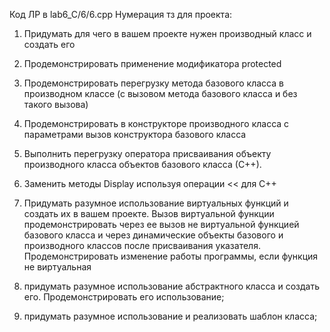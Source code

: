 Код ЛР в lab6_C/6/6.cpp
Нумерация тз для проекта:
1) Придумать для чего в вашем проекте нужен производный класс и создать его 

2) Продемонстрировать применение модификатора protected

3) Продемонстрировать перегрузку метода базового класса в производном классе (с вызовом метода базового класса и без такого вызова)

4) Продемонстрировать в конструкторе производного класса с параметрами вызов конструктора базового класса

5) Выполнить перегрузку оператора присваивания объекту производного класса объектов базового класса (С++).

6) Заменить методы Display используя операции << для C++ 

7) Придумать разумное использование виртуальных функций и создать их в вашем проекте. Вызов виртуальной функции продемонстрировать через ее вызов не виртуальной функцией базового класса и через динамические объекты базового и производного классов после присваивания указателя. Продемонстрировать изменение работы программы, если функция не виртуальная

8) придумать разумное использование абстрактного класса и создать его. Продемонстрировать его использование;

9)  придумать разумное использование и реализовать шаблон класса;
